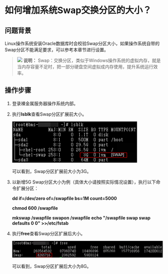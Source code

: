 # 如何增加系统Swap交换分区的大小？<a name="bms_faq_0061"></a>

## 问题背景<a name="section7803145104911"></a>

Linux操作系统安装Oracle数据库时会校验Swap分区大小，如果操作系统自带的Swap分区不能满足要求，可以参考本章节进行设置。

>![](public_sys-resources/icon-note.gif) **说明：** 
>Swap：交换分区，类似于Windows操作系统的虚拟内存，就是当内存容量不足时，把一部分硬盘空间虚拟成内存使用，提升系统运行效率。

## 操作步骤<a name="section1190013815614"></a>

1.  登录裸金属服务器操作系统内部。
2.  执行**lsblk**查看Swap分区扩展前大小。

    ![](figures/19.png)

    可以看到，Swap分区扩展前大小为3G。

3.  以新增5G Swap分区大小为例（具体大小请按照实际情况设置），执行以下命令扩展分区：

    **dd if=/dev/zero of=/swapfile bs=1M count=5000**

    **chmod 600 /swapfile**

    **mkswap /swapfile swapon /swapfile echo "/swapfile swap swap defaults 0 0" \>\>/etc/fstab**

4.  执行**free**查看Swap分区扩展后大小。

    ![](figures/20.png)

    可以看到，Swap分区扩展后大小为8G。


